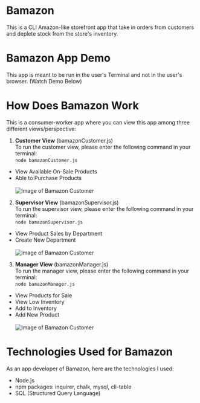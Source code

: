 # Bamazon
This is a CLI Amazon-like storefront app that take in orders from customers and deplete stock from the store's inventory.

# Bamazon App Demo 
This app is meant to be run in the user's Terminal and not in the user's browser. 
(Watch Demo Below)

# How Does Bamazon Work
This is a consumer-worker app where you can view this app among three different views/perspective: 
1. **Customer View** (bamazonCustomer.js) <br>
To run the customer view, please enter the following command in your terminal: <br>
`node bamazonCustomer.js`
- View Available On-Sale Products
- Able to Purchase Products <br><br>
![Image of Bamazon Customer](demo/bamazon_customer.gif)

2. **Supervisor View** (bamazonSupervisor.js) <br>
To run the supervisor view, please enter the following command in your terminal: <br>
`node bamazonSupervisor.js`
- View Product Sales by Department
- Create New Department<br><br>
![Image of Bamazon Customer](demo/bamazon_supervisor.gif)

3. **Manager View** (bamazonManager.js) <br>
To run the manager view, please enter the following command in your terminal: <br>
`node bamazonManager.js`
- View Products for Sale
- View Low Inventory
- Add to Inventory
- Add New Product<br><br>
![Image of Bamazon Customer](demo/bamazon_manager.gif)

# Technologies Used for Bamazon
As an app developer of Bamazon, here are the technologies I used:
- Node.js
- npm packages: inquirer, chalk, mysql, cli-table
- SQL (Structured Query Language)